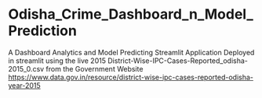 # Odisha_Crime_Dashboard_n_Model_Prediction
A Dashboard Analytics and Model Predicting Streamlit Application Deployed in streamlit using the live 2015 District-Wise-IPC-Cases-Reported_odisha-2015_0.csv from the Government Website https://www.data.gov.in/resource/district-wise-ipc-cases-reported-odisha-year-2015
